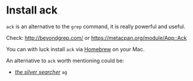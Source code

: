 # Install ack

`ack` is an alternative to the `grep` command, it is really powerful and useful.

Check: http://beyondgrep.com/ or https://metacpan.org/module/App::Ack

You can with luck install `ack` via [Homebrew](http://brew.sh/) on your Mac.

An alternative to `ack` worth mentioning could be:

- _[the silver searcher](https://github.com/ggreer/the_silver_searcher)_ `ag`
